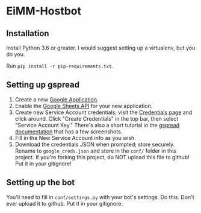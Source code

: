 # EiMM-Hostbot


## Installation

Install Python 3.6 or greater. I would suggest setting up a virtualenv, but you do you.

Run `pip install -r pip-requirements.txt`.


## Setting up gspread

1. Create a new [Google Application](https://console.developers.google.com/apis/dashboard).
2. Enable the [Google Sheets API](https://console.developers.google.com/apis/library/sheets.googleapis.com) for your new application.
3. Create new Service Account credentials; visit the [Credentials page](https://console.developers.google.com/apis/api/sheets.googleapis.com/credentials) and click around. Click "Create Credentials" in the top bar, then select "Service Account Key." There's also a short tutorial in the [gspread documentation](https://gspread.readthedocs.io/en/latest/oauth2.html#using-signed-credentials) that has a few screenshots.
4. Fill in the New Service Account info as you wish.
5. Download the credentials JSON when prompted; store securely. Rename to `google_creds.json` and store in the `conf/` folder in this project. If you're forking this project, do NOT upload this file to github! Put it in your gitignore!


## Setting up the bot

You'll need to fill in `conf/settings.py` with your bot's settings. Do this. Don't ever upload it to github. Put it in your gitignore.
